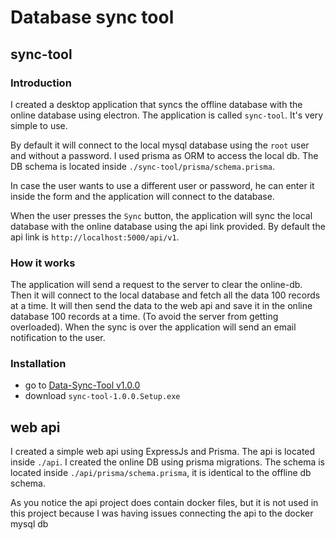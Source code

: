# Database sync tool

## sync-tool

### Introduction

I created a desktop application that syncs the offline database with the online database using electron. The application is called `sync-tool`. It's very simple to use.

By default it will connect to the local mysql database using the `root` user and without a password. I used prisma as ORM to access the local db. The DB schema is located inside `./sync-tool/prisma/schema.prisma`.

In case the user wants to use a different user or password, he can enter it inside the form and the application will connect to the database.

When the user presses the `Sync` button, the application will sync the local database with the online database using the api link provided. By default the api link is `http://localhost:5000/api/v1`.

### How it works

The application will send a request to the server to clear the online-db. Then it will connect to the local database and fetch all the data 100 records at a time. It will then send the data to the web api and save it in the online database 100 records at a time. (To avoid the server from getting overloaded). When the sync is over the application will send an email notification to the user.

### Installation

- go to [Data-Sync-Tool v1.0.0](https://github.com/m3allimm4a4/Data-Sync-Tool/releases/tag/sync-tool)
- download `sync-tool-1.0.0.Setup.exe`

## web api

I created a simple web api using ExpressJs and Prisma. The api is located inside `./api`. I created the online DB using prisma migrations. The schema is located inside `./api/prisma/schema.prisma`, it is identical to the offline db schema.

As you notice the api project does contain docker files, but it is not used in this project because I was having issues connecting the api to the docker mysql db
